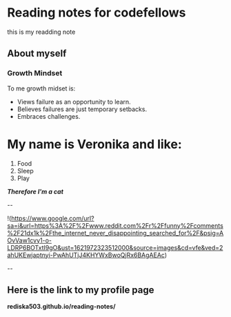 # Reading notes for codefellows
this is my readding note
## About myself

### Growth Mindset
 To me growth midset is:
 - Views failure as an opportunity to learn.
 - Believes failures are just temporary setbacks.
 - Embraces challenges.


My name is Veronika and like:
==========================
 1. Food
 1. Sleep
 1. Play


***Therefore I'm a cat***

--

 !(https://www.google.com/url?sa=i&url=https%3A%2F%2Fwww.reddit.com%2Fr%2Ffunny%2Fcomments%2F21dx1k%2Fthe_internet_never_disappointing_searched_for%2F&psig=AOvVaw1cvy1-o-LDRP6BOTxtI9gO&ust=1621972323512000&source=images&cd=vfe&ved=2ahUKEwjaptnyi-PwAhUTjJ4KHYWxBwoQjRx6BAgAEAc)

--

Here is the link to my profile page 
--
**rediska503.github.io/reading-notes/**






